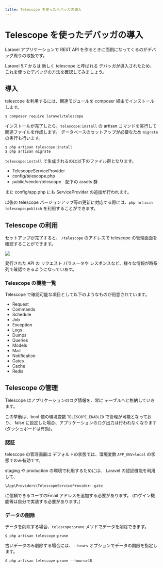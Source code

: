 ```yaml
---
title: Telescope を使ったデバッガの導入
---
```


# Telescope を使ったデバッガの導入

Laravel アプリケーションで REST API を作るときに面倒になってくるのがデバッグ周りの取扱です。

Laravel 5.7 からは 新しく telescope と呼ばれる デバッガが導入されたため、これを使ったデバッグの方法を確認してみましょう。


## 導入

telescope を利用するには、関連モジュールを composer 経由でインストールします。

```
$ composer require laravel/telescope
```

インストールが完了したら、`telescope:install` の artisan コマンドを実行して関連ファイルを作成します。 
データベースのセットアップが必要なため `migrate` の実行も行います。

```
$ php artisan telescope:install
$ php artisan migrate
```

`telescope:install` で生成されるのは以下のファイル群となります。

- TelescopeServiceProvider
- config/telescope.php 
- public/vendor/telescope　配下の assets 群

また config/app.php にも ServiceProvider の追加が行われます。

以後の telescope バージョンアップ等の更新に対応する際には、`php artisan telescope:publish` を利用することができます。

## Telescope の利用

セットアップが完了すると、 `/telescope` のアドレスで telescope の管理画面を確認することができます。

![](/images/9/telescope.png)

発行された API の リクエスト パラメータや レスポンスなど、様々な情報が時系列で確認できるようになっていあす。

### Telescope の機能一覧

Telescope で確認可能な項目として以下のようなものが用意されています。

- Request
- Commands
- Schedule
- Job
- Exception
- Logs
- Dumps
- Queries
- Models
- Mail
- Notification
- Gates
- Cache
- Redis


## Telescope の管理

Telescope はアプリケーションのログ情報を、常に テーブルへと格納していきます。

この挙動は、bool 値の環境変数 `TELESCOPE_ENABLED` で管理が可能となっており、
false に設定した場合、アプリケーションのログ出力は行われなくなります(ダッシュボードは有効)。

### 認証

telescope の管理画面は デフォルトの状態では、環境変数 `APP_ENV=local` の状態でのみ有効です。

staging や production の環境で利用するためには、
Laravel の認証機能を利用して、

`\App\Providers\TelescopeServiceProvider::gate`

に信頼できるユーザのEmail アドレスを追加する必要があります。
(ログイン機能等は自分で実装する必要があります。)

### データの削除

データを削除する場合、`telescope:prune` メソドでデータを削除できます。

```
$ php artisan telescope:prune
```

古いデータのみ削除する場合には、`--hours` オプションでデータの期限を指定します。

```
$ php artisan telescope:prune --hours=48
```
